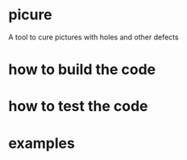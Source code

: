 # picure

A tool to cure pictures with holes and other defects

# how to build the code

# how to test the code

# examples

